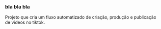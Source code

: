 ### bla bla bla

Projeto que cria um fluxo automatizado de criação, produção e publicação de vídeos no tiktok.

